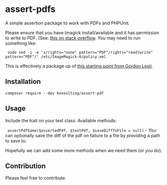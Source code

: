 # assert-pdfs

A simple assertion package to work with PDFs and PHPUnit.

Please ensure that you have Imagick install/available and it has permission to write to PDF. (See:
[this on stack overflow](https://stackoverflow.com/a/38222027). You may need to run something like:

``` sudo sed -i -e 's/rights="none" pattern="PDF"/rights="read|write" pattern="PDF"/' /etc/ImageMagick-6/policy.xml```

This is effectively a package up of 
[this starting point from Gordon Lesti](https://gordonlesti.com/phpunit-compare-generated-pdf-files-with-imagick).

## Installation
``` composer require --dev konsulting/assert-pdf ```

## Usage

Include the trait on your test class. Available methods:

` assertPdfSame($assertedPdf, $testPdf, $saveDiffToFile = null)` - You can optionally save the diff of the pdf on
 failure to a file by providing a path to save to.
 
 Hopefully we can add some more methods when we need them (or you do).
 
 ## Contribution
 
 Please feel free to contribute.
